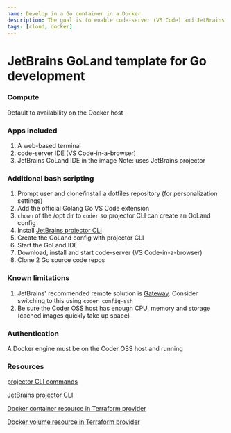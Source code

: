 ```yaml
---
name: Develop in a Go container in a Docker
description: The goal is to enable code-server (VS Code) and JetBrains GoLand in a Docker container
tags: [cloud, docker]
---
```


# JetBrains GoLand template for Go development

### Compute
Default to availability on the Docker host 

### Apps included
1. A web-based terminal
1. code-server IDE (VS Code-in-a-browser)
1. JetBrains GoLand IDE in the image Note: uses JetBrains projector

### Additional bash scripting
1. Prompt user and clone/install a dotfiles repository (for personalization settings)
1. Add the official Golang Go VS Code extension
1. `chown` of the /opt dir to `coder` so projector CLI can create an GoLand config
1. Install [JetBrains projector CLI](https://github.com/JetBrains/projector-installer#Installation)
1. Create the GoLand config with projector CLI
1. Start the GoLand IDE
1. Download, install and start code-server (VS Code-in-a-browser)
1. Clone 2 Go source code repos

### Known limitations
1. JetBrains' recommended remote solution is [Gateway](https://www.jetbrains.com/remote-development/gateway/). Consider switching to this using `coder config-ssh`
1. Be sure the Coder OSS host has enough CPU, memory and storage (cached images quickly take up space)

### Authentication

A Docker engine must be on the Coder OSS host and running

### Resources
[projector CLI commands](https://github.com/JetBrains/projector-installer/blob/master/COMMANDS.md)

[JetBrains projector CLI](https://github.com/JetBrains/projector-installer#Installation)

[Docker container resource in Terraform provider](https://registry.terraform.io/providers/kreuzwerker/docker/latest/docs/resources/container)

[Docker volume resource in Terraform provider](https://registry.terraform.io/providers/kreuzwerker/docker/latest/docs/resources/volume)